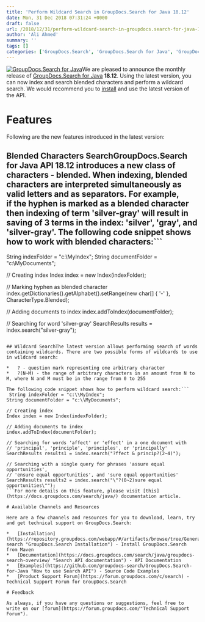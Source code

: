 ```yaml
---
title: 'Perform Wildcard Search in GroupDocs.Search for Java 18.12'
date: Mon, 31 Dec 2018 07:31:24 +0000
draft: false
url: /2018/12/31/perform-wildcard-search-in-groupdocs.search-for-java-18.12/
author: 'Ali Ahmed'
summary: ''
tags: []
categories: ['GroupDocs.Search', 'GroupDocs.Search for Java', 'GroupDocs.Search for Java Releases', 'GroupDocs.Search Product Family']
---
```


[![GroupDocs.Search for Java](http://blog.groupdocs.com/wp-content/uploads/sites/4/2018/10/groupdocs.search-for-java-90x90.png)](https://products.groupdocs.com/search/java)We are pleased to announce the monthly release of [GroupDocs.Search for Java](https://products.groupdocs.com/search/java "GroupDocs.Search product page") **18.12**. Using the latest version, you can now index and search blended characters and perform a wildcard search. We would recommend you to [install](https://repository.groupdocs.com/webapp/#/artifacts/browse/tree/General/repo/com/groupdocs/groupdocs-search) and use the latest version of the API.

# Features

Following are the new features introduced in the latest version:

## Blended Characters SearchGroupDocs.Search for Java API 18.12 introduces a new class of characters - **blended**. When indexing, blended characters are interpreted simultaneously as valid letters and as separators. For example, if the hyphen is marked as a blended character then indexing of term 'silver-gray' will result in saving of 3 terms in the index: 'silver', 'gray', and 'silver-gray'. The following code snippet shows how to work with blended characters:```
 String indexFolder = "c:\\MyIndex";
String documentFolder = "c:\\MyDocuments";
  
// Creating index
Index index = new Index(indexFolder);
  
// Marking hyphen as blended character
index.getDictionaries().getAlphabet().setRange(new char[] { '-' }, CharacterType.Blended);
  
// Adding documents to index
index.addToIndex(documentFolder);
  
// Searching for word 'silver-gray'
SearchResults results = index.search("silver-gray");
```For more details on this feature, please visit [this](https://docs.groupdocs.com/search/java/) documentation article.

## Wildcard SearchThe latest version allows performing search of words containing wildcards. There are two possible forms of wildcards to use in wildcard search:

*   ? - question mark representing one arbitrary character
*   ?(N~M) - the range of arbitrary characters in an amount from N to M, where N and M must be in the range from 0 to 255

The following code snippet shows how to perform wildcard search:```
 String indexFolder = "c:\\MyIndex";
String documentFolder = "c:\\MyDocuments";
  
// Creating index
Index index = new Index(indexFolder);
  
// Adding documents to index
index.addToIndex(documentFolder);
  
// Searching for words 'affect' or 'effect' in a one document with 
// 'principal', 'principle', 'principles', or 'principally'
SearchResults results1 = index.search("?ffect & princip?(2~4)");
  
// Searching with a single query for phrases 'assure equal opportunities', 
// 'ensure equal opportunities', and 'sure equal opportunities'
SearchResults results2 = index.search("\"?(0~2)sure equal opportunities\"");
```For more details on this feature, please visit [this](https://docs.groupdocs.com/search/java/) documentation article.

# Available Channels and Resources

Here are a few channels and resources for you to download, learn, try and get technical support on GroupDocs.Search:

*   [Installation](https://repository.groupdocs.com/webapp/#/artifacts/browse/tree/General/repo/com/groupdocs/groupdocs-search "GroupDocs.Search Installation") - Install GroupDocs.Search from Maven
*   [Documentation](https://docs.groupdocs.com/search/java/groupdocs-search-overview/ "Search API documentation") - API Documentation
*   [Examples](https://github.com/groupdocs-search/GroupDocs.Search-for-Java "How to use Search API") - Source Code Examples
*   [Product Support Forum](https://forum.groupdocs.com/c/search) - Technical Support Forum for GroupDocs.Search

# Feedback

As always, if you have any questions or suggestions, feel free to write on our [forum](https://forum.groupdocs.com/"Technical Support Forum").




